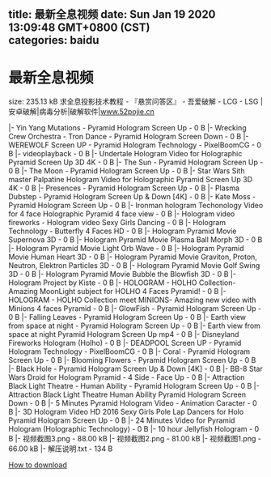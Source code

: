 
title: 最新全息视频
date: Sun Jan 19 2020 13:09:48 GMT+0800 (CST)    
categories: baidu
---

# 最新全息视频
size: 235.13 kB
 求全息投影技术教程 - 『悬赏问答区』 - 吾爱破解 - LCG - LSG |安卓破解|病毒分析|破解软件|www.52pojie.cn
 
|- Yin Yang Mutations - Pyramid Hologram Screen Up - 0 B
|- Wrecking Crew Orchestra - Tron Dance - Pyramid Hologram Screen Down - 0 B
|- WEREWOLF Screen UP - Pyramid Hologram Technology - PixelBoomCG - 0 B
|- videoplayback - 0 B
|- Undertale   Hologram Video for Holographic Pyramid   Screen Up 3D 4K - 0 B
|- The Sun - Pyramid Hologram Screen Up - 0 B
|- The Moon - Pyramid Hologram Screen Up - 0 B
|- Star Wars   Sith master   Palpatine   Hologram Video for Holographic Pyramid   Screen Up 3D 4K - 0 B
|- Presences - Pyramid Hologram Screen Up - 0 B
|- Plasma Dubstep - Pyramid Hologram Screen Up & Down [4K] - 0 B
|- Kate Moss - Pyramid Hologram Screen Up - 0 B
|- Ironman hologram Techonology Video for 4 face Holographic Pyramid  4 face view - 0 B
|- Hologram video fireworks - Hologram video Sexy Girls Dancing - 0 B
|- Hologram Technology - Butterfly 4 Faces HD - 0 B
|- Hologram Pyramid Movie Supernova 3D - 0 B
|- Hologram Pyramid Movie Plasma Ball Morph 3D - 0 B
|- Hologram Pyramid Movie Light Orb Wave - 0 B
|- Hologram Pyramid Movie Human Heart 3D - 0 B
|- Hologram Pyramid Movie Graviton, Proton, Neutron, Elektron Particles 3D - 0 B
|- Hologram Pyramid Movie Golf Swing 3D - 0 B
|- Hologram Pyramid Movie Bubble the Blowfish 3D - 0 B
|- Hologram Project by Kiste - 0 B
|- HOLOGRAM - HOLHO Collection- Amazing MoonLight subject for HOLHO 4 Faces Pyramid! - 0 B
|- HOLOGRAM - HOLHO Collection meet MINIONS- Amazing new video with Minions 4 faces Pyramid - 0 B
|- GlowFish - Pyramid Hologram Screen Up - 0 B
|- Falling Leaves - Pyramid Hologram Screen Up - 0 B
|- Earth view from space at night - Pyramid Hologram Screen Up - 0 B
|- Earth view from space at night   Pyramid Hologram Screen Up mp4 - 0 B
|- Disneyland Fireworks Hologram (Holho) - 0 B
|- DEADPOOL Screen UP - Pyramid Hologram Technology - PixelBoomCG - 0 B
|- Coral - Pyramid Hologram Screen Up - 0 B
|- Blooming Flowers - Pyramid Hologram Screen Up - 0 B
|- Black Hole - Pyramid Hologram Screen Up & Down [4K] - 0 B
|- BB-8 Star Wars Droid for Hologram Pyramid - 4 Side - Face Up - 0 B
|- Attraction Black Light Theatre - Human Ability - Pyramid Hologram Screen Up - 0 B
|- Attraction Black Light Theatre   Human Ability   Pyramid Hologram Screen Down - 0 B
|- 5 Minutes Pyramid Hologram Video - Animation Caracter - 0 B
|- 3D Hologram Video HD 2016 Sexy Girls Pole Lap Dancers for Holo Pyramid Hologram Screen Up - 0 B
|- 24 Minutes Video for Pyramid Hologram (Holographic Technology) - 0 B
|- 10 hour Jellyfish Hologram - 0 B
|- 视频截图3.png - 88.00 kB
|- 视频截图2.png - 81.00 kB
|- 视频截图1.png - 66.00 kB
|- 解压说明.txt - 134 B

[How to download](https://bpcam.bemobtrk.com/go/2ceec3aa-1ca2-46d6-b9ff-aaa5c184517c?jno=315)